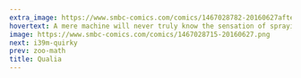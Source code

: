 ```yaml
---
extra_image: https://www.smbc-comics.com/comics/1467028782-20160627after.png
hovertext: A mere machine will never truly know the sensation of spraying aerosolized cheese directly into its mouth.
image: https://www.smbc-comics.com/comics/1467028715-20160627.png
next: i39m-quirky
prev: zoo-math
title: Qualia
---
```

